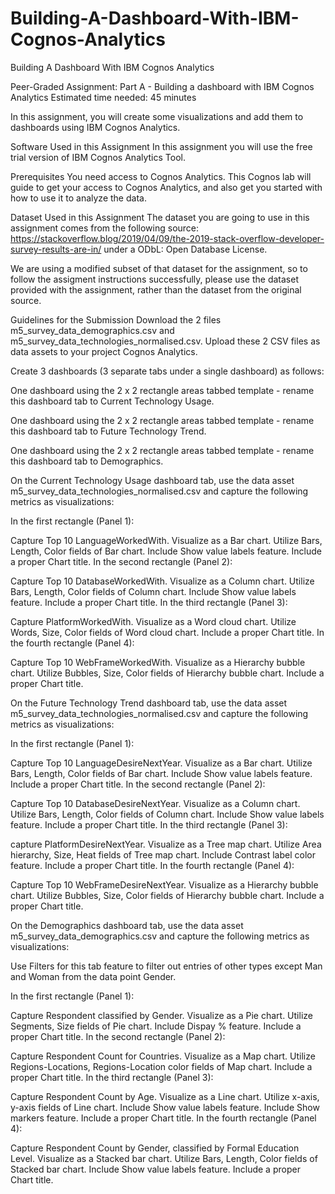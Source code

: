 # Building-A-Dashboard-With-IBM-Cognos-Analytics
Building A Dashboard With IBM Cognos Analytics

Peer-Graded Assignment: Part A - Building a dashboard with IBM Cognos Analytics
Estimated time needed: 45 minutes

In this assignment, you will create some visualizations and add them to dashboards using IBM Cognos Analytics.

Software Used in this Assignment
In this assignment you will use the free trial version of IBM Cognos Analytics Tool.

Prerequisites
You need access to Cognos Analytics. This Cognos lab will guide to get your access to Cognos Analytics, and also get you started with how to use it to analyze the data.

Dataset Used in this Assignment
The dataset you are going to use in this assignment comes from the following source: https://stackoverflow.blog/2019/04/09/the-2019-stack-overflow-developer-survey-results-are-in/ under a ODbL: Open Database License.

We are using a modified subset of that dataset for the assignment, so to follow the assigment instructions successfully, please use the dataset provided with the assignment, rather than the dataset from the original source.

Guidelines for the Submission
Download the 2 files m5_survey_data_demographics.csv and m5_survey_data_technologies_normalised.csv. Upload these 2 CSV files as data assets to your project Cognos Analytics.

Create 3 dashboards (3 separate tabs under a single dashboard) as follows:

One dashboard using the 2 x 2 rectangle areas tabbed template - rename this dashboard tab to Current Technology Usage.

One dashboard using the 2 x 2 rectangle areas tabbed template - rename this dashboard tab to Future Technology Trend.

One dashboard using the 2 x 2 rectangle areas tabbed template - rename this dashboard tab to Demographics.



On the Current Technology Usage dashboard tab, use the data asset m5_survey_data_technologies_normalised.csv and capture the following metrics as visualizations:

In the first rectangle (Panel 1):

Capture Top 10 LanguageWorkedWith.
Visualize as a Bar chart.
Utilize Bars, Length, Color fields of Bar chart.
Include Show value labels feature.
Include a proper Chart title.
In the second rectangle (Panel 2):

Capture Top 10 DatabaseWorkedWith.
Visualize as a Column chart.
Utilize Bars, Length, Color fields of Column chart.
Include Show value labels feature.
Include a proper Chart title.
In the third rectangle (Panel 3):

Capture PlatformWorkedWith.
Visualize as a Word cloud chart.
Utilize Words, Size, Color fields of Word cloud chart.
Include a proper Chart title.
In the fourth rectangle (Panel 4):

Capture Top 10 WebFrameWorkedWith.
Visualize as a Hierarchy bubble chart.
Utilize Bubbles, Size, Color fields of Hierarchy bubble chart.
Include a proper Chart title.

On the Future Technology Trend dashboard tab, use the data asset m5_survey_data_technologies_normalised.csv and capture the following metrics as visualizations:

In the first rectangle (Panel 1):

Capture Top 10 LanguageDesireNextYear.
Visualize as a Bar chart.
Utilize Bars, Length, Color fields of Bar chart.
Include Show value labels feature.
Include a proper Chart title.
In the second rectangle (Panel 2):

Capture Top 10 DatabaseDesireNextYear.
Visualize as a Column chart.
Utilize Bars, Length, Color fields of Column chart.
Include Show value labels feature.
Include a proper Chart title.
In the third rectangle (Panel 3):

capture PlatformDesireNextYear.
Visualize as a Tree map chart.
Utilize Area hierarchy, Size, Heat fields of Tree map chart.
Include Contrast label color feature.
Include a proper Chart title.
In the fourth rectangle (Panel 4):

Capture Top 10 WebFrameDesireNextYear.
Visualize as a Hierarchy bubble chart.
Utilize Bubbles, Size, Color fields of Hierarchy bubble chart.
Include a proper Chart title.

On the Demographics dashboard tab, use the data asset m5_survey_data_demographics.csv and capture the following metrics as visualizations:

Use Filters for this tab feature to filter out entries of other types except Man and Woman from the data point Gender.

In the first rectangle (Panel 1):

Capture Respondent classified by Gender.
Visualize as a Pie chart.
Utilize Segments, Size fields of Pie chart.
Include Dispay % feature.
Include a proper Chart title.
In the second rectangle (Panel 2):

Capture Respondent Count for Countries.
Visualize as a Map chart.
Utilize Regions-Locations, Regions-Location color fields of Map chart.
Include a proper Chart title.
In the third rectangle (Panel 3):

Capture Respondent Count by Age.
Visualize as a Line chart.
Utilize x-axis, y-axis fields of Line chart.
Include Show value labels feature.
Include Show markers feature.
Include a proper Chart title.
In the fourth rectangle (Panel 4):

Capture Respondent Count by Gender, classified by Formal Education Level.
Visualize as a Stacked bar chart.
Utilize Bars, Length, Color fields of Stacked bar chart.
Include Show value labels feature.
Include a proper Chart title.
